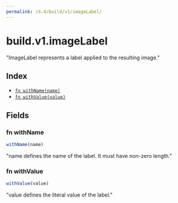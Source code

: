 ```yaml
---
permalink: /4.4/build/v1/imageLabel/
---
```


# build.v1.imageLabel

"ImageLabel represents a label applied to the resulting image."

## Index

* [`fn withName(name)`](#fn-withname)
* [`fn withValue(value)`](#fn-withvalue)

## Fields

### fn withName

```ts
withName(name)
```

"name defines the name of the label. It must have non-zero length."

### fn withValue

```ts
withValue(value)
```

"value defines the literal value of the label."